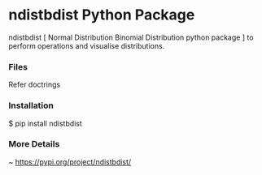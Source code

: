 # ndistbdist Python Package
ndistbdist [ Normal Distribution Binomial Distribution python package ] to perform operations and visualise distributions.

### Files
Refer doctrings 

### Installation
$ pip install ndistbdist

### More Details
~ https://pypi.org/project/ndistbdist/
